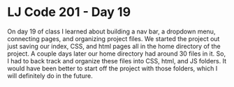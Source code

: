 # LJ Code 201 - Day 19

On day 19 of class I learned about building a nav bar, a dropdown menu, connecting pages, and organizing project files.  We started the project out just saving our index, CSS, and html pages all in the home directory of the project.  A couple days later our home directory had around 30 files in it.  So, I had to back track and organize these files into CSS, html, and JS folders.  It would have been better to start off the project with those folders, which I will definitely do in the future.  
